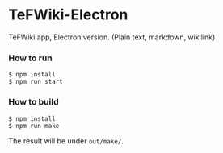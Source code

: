 # TeFWiki-Electron
TeFWiki app, Electron version. (Plain text, markdown, wikilink)

### How to run

```
$ npm install
$ npm run start
```

### How to build

```
$ npm install
$ npm run make
```

The result will be under `out/make/`.
